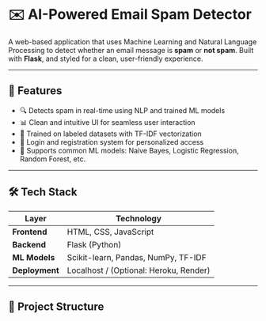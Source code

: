 # ✉️ AI-Powered Email Spam Detector

A web-based application that uses Machine Learning and Natural Language Processing to detect whether an email message is **spam** or **not spam**. Built with **Flask**, and styled for a clean, user-friendly experience.

---

## 🚀 Features

- 🔍 Detects spam in real-time using NLP and trained ML models
- 📊 Clean and intuitive UI for seamless user interaction
- 🧠 Trained on labeled datasets with TF-IDF vectorization
- 🔐 Login and registration system for personalized access
- 🧪 Supports common ML models: Naive Bayes, Logistic Regression, Random Forest, etc.

---

## 🛠️ Tech Stack

| Layer         | Technology                          |
|---------------|--------------------------------------|
| **Frontend**  | HTML, CSS, JavaScript                |
| **Backend**   | Flask (Python)                       |
| **ML Models** | Scikit-learn, Pandas, NumPy, TF-IDF  |
| **Deployment**| Localhost / (Optional: Heroku, Render) |

---

## 📁 Project Structure


